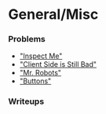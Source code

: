 # General/Misc

### Problems
* ["Inspect Me"](http://2018shell.picoctf.com:35349/ "picoCTF")
* ["Client Side is Still Bad"](http://2018shell.picoctf.com:55790/ "picoCTF")
* ["Mr. Robots"](http://2018shell.picoctf.com:40064/ "picoCTF")
* ["Buttons"](http://2018shell.picoctf.com:7949/ "picoCTF")

### Writeups
